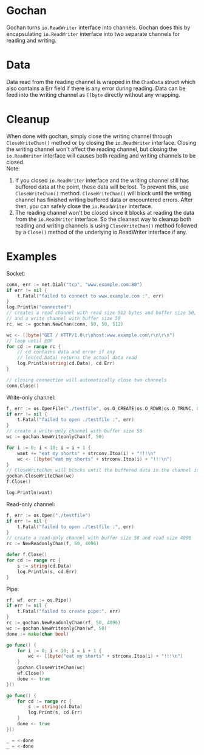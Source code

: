 # Gochan
Gochan turns `io.ReadWriter` interface into channels. Gochan does this by
encapsulating `io.ReadWriter` interface into two separate channels
for reading and writing.  

# Data
Data read from the reading channel is  wrapped in the `ChanData` struct
which also contains a Err field if there is any error during reading.
Data can be feed into the writing channel as `[]byte` directly
without any wrapping.  

# Cleanup
When done with gochan, simply close the writing channel through `CloseWriteChan()`
method or by closing  the `io.ReadWriter` interface.
Closing the writing channel won't affect the reading channel,
but closing the `io.ReadWriter` interface will causes both reading and writing channels to be closed.  
Note:
1. If you closed `io.ReadWriter` interface and the writing channel
still has buffered data at the point, these data will be lost. To prevent this, use `CloseWriteChan()` method. `CloseWriteChan()` will block until the writing channel has finished writing buffered data or encountered errors. After then, you can safely close the `io.ReadWriter` interface.
2. The reading channel won't be closed since it blocks at reading the data from the `io.ReadWriter` interface. So the cleanest way to cleanup both reading and writing channels is using `CloseWriteChan()` method followed by a `Close()` method of the underlying io.ReadWriter interface if any.


# Examples
Socket:
```go
conn, err := net.Dial("tcp", "www.example.com:80")
if err != nil {
	t.Fatal("failed to connect to www.example.com :", err)
}
log.Println("connected")
// creates a read channel with read size 512 bytes and buffer size 50,
// and a write channel with buffer size 50
rc, wc := gochan.NewChan(conn, 50, 50, 512)

wc <- []byte("GET / HTTP/1.0\r\nhost:www.example.com\r\n\r\n")
// loop until EOF
for cd := range rc {
    // cd contains data and error if any
    // len(cd.Data) returns the actual data read
	log.Println(string(cd.Data), cd.Err)
}

// closing connection will automatically close two channels
conn.Close()
```
Write-only channel:
```go
f, err := os.OpenFile("./testfile", os.O_CREATE|os.O_RDWR|os.O_TRUNC, 0660)
if err != nil {
	t.Fatal("failed to open ./testfile :", err)
}
// create a write-only channel with buffer size 50
wc := gochan.NewWriteonlyChan(f, 50)

for i := 0; i < 10; i = i + 1 {
	want += "eat my shorts" + strconv.Itoa(i) + "!!!\n"
	wc <- []byte("eat my shorts" + strconv.Itoa(i) + "!!!\n")
}
// CloseWriteChan will blocks until the buffered data in the channel is written into the connection.
gochan.CloseWriteChan(wc)
f.Close()

log.Println(want)

```
Read-only channel:
```go
f, err := os.Open("./testfile")
if err != nil {
	t.Fatal("failed to open ./testfile :", err)
}
// create a read-only channel with buffer size 50 and read size 4096
rc := NewReadonlyChan(f, 50, 4096)

defer f.Close()
for cd := range rc {
	s := string(cd.Data)
	log.Println(s, cd.Err)
}
```
Pipe:
```go
rf, wf, err := os.Pipe()
if err != nil {
	t.Fatal("failed to create pipe:", err)
}
rc := gochan.NewReadonlyChan(rf, 50, 4096)
wc := gochan.NewWriteonlyChan(wf, 50)
done := make(chan bool)

go func() {
	for i := 0; i < 10; i = i + 1 {
		wc <- []byte("eat my shorts" + strconv.Itoa(i) + "!!!\n")
	}
	gochan.CloseWriteChan(wc)
	wf.Close()
	done <- true
}()

go func() {
	for cd := range rc {
		s := string(cd.Data)
		log.Print(s, cd.Err)
	}
	done <- true
}()

_ = <-done
_ = <-done
```